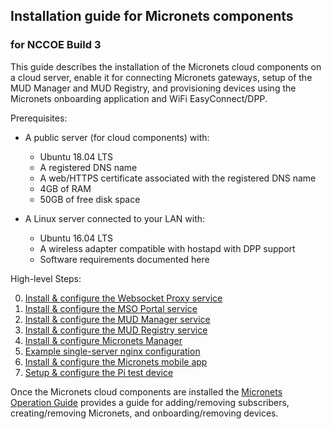 ## Installation guide for Micronets components

### for NCCOE Build 3

This guide describes the installation of the Micronets
cloud components on a cloud server, enable it for
connecting Micronets gateways, setup of the MUD Manager
and MUD Registry, and provisioning devices using the 
Micronets onboarding application and WiFi EasyConnect/DPP.

Prerequisites:

* A public server (for cloud components) with:
   * Ubuntu 18.04 LTS
   * A registered DNS name
   * A web/HTTPS certificate associated with the registered DNS name
   * 4GB of RAM
   * 50GB of free disk space

* A Linux server connected to your LAN with:
   * Ubuntu 16.04 LTS
   * A wireless adapter compatible with hostapd with DPP support
   * Software requirements documented here

High-level Steps:

0. [Install & configure the Websocket Proxy service](ws-proxy.md)
0. [Install & configure the MSO Portal service](mso-portal.md)
0. [Install & configure the MUD Manager service](mud-manager.md)
0. [Install & configure the MUD Registry service](mud-registry.md)
0. [Install & configure Micronets Manager](micronets-manager.md)
0. [Example single-server nginx configuration](example-1server-nginx.md)
0. [Install & configure the Micronets mobile app](mobile-device.md)
0. [Setup & configure the Pi test device](pi-test-device.md)

Once the Micronets cloud components are installed the [Micronets
Operation Guide](../operation/README.md) provides a guide for adding/removing subscribers, 
creating/removing Micronets, and onboarding/removing devices.